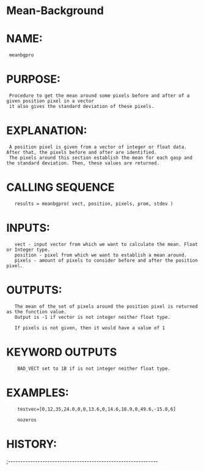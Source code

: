# Mean-Background
# NAME:
     meanbgpro
# PURPOSE:
     Procedure to get the mean around some pixels before and after of a given position pixel in a vector
     it also gives the standard deviation of these pixels.

# EXPLANATION:
     A position pixel is given from a vector of integer or float data. After that, the pixels before and after are identified. 
     The pixels around this section establish the mean for each gasp and the standard deviation. Then, these values are returned.

# CALLING SEQUENCE
       results = meanbgpro( vect, position, pixels, prom, stdev )

# INPUTS:
       vect - input vector from which we want to calculate the mean. Float or Integer type.
       position - pixel from which we want to establish a mean around.
       pixels - amount of pixels to consider before and after the position pixel.
            
# OUTPUTS:
       The mean of the set of pixels around the position pixel is returned as the function value.
       Output is -1 if vector is not integer neither float type. 

       If pixels is not given, then it would have a value of 1
       
# KEYWORD OUTPUTS

        BAD_VECT set to 1B if is not integer neither float type.

# EXAMPLES:
        testvec=[0,12,35,24.0,0,0,13.6,0,14.6,18.9,0,49.6,-15.8,6]
        
        nozeros

# HISTORY:


;-------------------------------------------------------------
